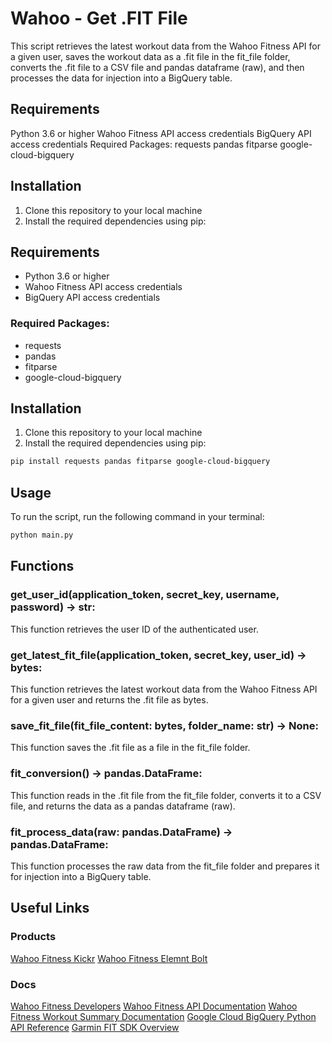 # Wahoo - Get .FIT File
This script retrieves the latest workout data from the Wahoo Fitness API for a given user, saves the workout data as a .fit file in the fit_file folder, converts the .fit file to a CSV file and pandas dataframe (raw), and then processes the data for injection into a BigQuery table.

## Requirements
Python 3.6 or higher
Wahoo Fitness API access credentials
BigQuery API access credentials
Required Packages:
requests
pandas
fitparse
google-cloud-bigquery

## Installation
1. Clone this repository to your local machine
2. Install the required dependencies using pip:

## Requirements
- Python 3.6 or higher
- Wahoo Fitness API access credentials
- BigQuery API access credentials

### Required Packages:
- requests
- pandas
- fitparse
- google-cloud-bigquery

## Installation
1. Clone this repository to your local machine
2. Install the required dependencies using pip:

```bash
pip install requests pandas fitparse google-cloud-bigquery
```

## Usage
To run the script, run the following command in your terminal:

```bash
python main.py
```

## Functions
### get_user_id(application_token, secret_key, username, password) -> str: 
This function retrieves the user ID of the authenticated user.
### get_latest_fit_file(application_token, secret_key, user_id) -> bytes: 
This function retrieves the latest workout data from the Wahoo Fitness API for a given user and returns the .fit file as bytes.
### save_fit_file(fit_file_content: bytes, folder_name: str) -> None: 
This function saves the .fit file as a file in the fit_file folder.
### fit_conversion() -> pandas.DataFrame: 
This function reads in the .fit file from the fit_file folder, converts it to a CSV file, and returns the data as a pandas dataframe (raw).
### fit_process_data(raw: pandas.DataFrame) -> pandas.DataFrame: 
This function processes the raw data from the fit_file folder and prepares it for injection into a BigQuery table.

## Useful Links
### Products
[Wahoo Fitness Kickr](https://au.wahoofitness.com/devices/indoor-cycling/bike-trainers/kickr-buy)
[Wahoo Fitness Elemnt Bolt](https://au.wahoofitness.com/devices/bike-computers/elemnt-bolt-buy)

### Docs
[Wahoo Fitness Developers](https://developers.wahooligan.com/)
[Wahoo Fitness API Documentation](https://cloud-api.wahooligan.com/#introduction)
[Wahoo Fitness Workout Summary Documentation](https://cloud-api.wahooligan.com/#workout-summary)
[Google Cloud BigQuery Python API Reference](https://cloud.google.com/python/docs/reference/bigquery/latest)
[Garmin FIT SDK Overview](https://developer.garmin.com/fit/overview/)
